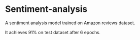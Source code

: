 # Sentiment-analysis
A sentiment analysis model trained on Amazon reviews dataset.

It achieves 91% on test dataset after 6 epochs.
